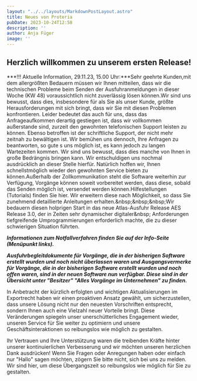 ```yaml
---
layout: "../../layouts/MarkdownPostLayout.astro"
title: Neues von Proteria 
pubDate: 2023-10-24T12:58
description: ''
author: Anja Füger
image: ''
---
```


## Herzlich willkommen zu unserem ersten Release!

***!!! Aktuelle Information, 29.11.23, 15.00 Uhr:***Sehr geehrte Kunden,mit dem allergrößten Bedauern müssen wir Ihnen mitteilen, dass wir die technischen Probleme beim Senden der Ausfuhranmeldungen in dieser Woche (KW 48) voraussichtlich nicht zuverlässig lösen können.Wir sind uns bewusst, dass dies, insbesondere für als Sie als unser Kunde, größte Herausforderungen mit sich bringt, dass wir Sie mit diesen Problemen konfrontieren. Leider bedeutet das auch für uns, dass das Anfrageaufkommen derartig gestiegen ist, dass wir vollkommen außerstande sind, zurzeit den gewohnten telefonischen Support leisten zu können. Ebenso betroffen ist der schriftliche Support, der nicht mehr zeitnah zu bewältigen ist. Wir bemühen uns dennoch, Ihre Anfragen zu beantworten, so gute s uns möglich ist, es kann jedoch zu langen Wartezeiten kommen. Wir sind uns bewusst, dass dies manche von Ihnen in große Bedrängnis bringen kann. Wir entschuldigen uns nochmal ausdrücklich an dieser Stelle hierfür. Natürlich hoffen wir, Ihnen schnellstmöglich wieder den gewohnten Service bieten zu können.Außerhalb der Zollkommunikation steht die Software weiterhin zur Verfügung, Vorgänge können soweit vorbereitet werden, dass diese, sobald das Senden möglich ist, versendet werden können.Hilfestellungen (Tutorials) finden Sie hier. Wir erweitern diese nach Möglichkeit, so dass Sie zunehmend detaillierte Anleitungen erhalten.&amp;nbsp;&amp;nbsp;&amp;nbsp;Wir bedauern diesen holprigen Start in das neue Atlas-Ausfuhr Release AES Release 3.0, der in Zeiten sehr dynamischer digitaler&amp;nbsp; Anforderungen tiefgreifende Umprogrammierungen erforderlich machte, die zu dieser schwierigen Situation führten.

***Informationen zum Notfallverfahren finden Sie auf der Info-Seite (Menüpunkt links).***

***Ausfuhrbegleitdokumente für Vorgänge, die in der bisherigen Software erstellt wurden und noch nicht überlassen waren und Ausgangsvermerke für Vorgänge, die in der bisherigen Software erstellt wurden und noch offen waren, sind in der neuen Software nun verfügbar. Diese sind in der Übersicht unter \"Besitzer\" \"Alles Vorgänge im Unternehmen\" zu finden.***

In Anbetracht der kürzlich erfolgten und wichtigen Aktualisierungen im Exportrecht haben wir einen proaktiven Ansatz gewählt, um sicherzustellen, dass unsere Lösung nicht nur den neuesten Vorschriften entsprecht, sondern Ihnen auch eine Vielzahl neuer Vorteile bringt. Diese Veränderungen spiegeln unser unerschütterliches Engagement wieder, unseren Service für Sie weiter zu optimiern und unsere Geschäftsinteraktionen so reibungslos wie möglich zu gestalten.

Ihr Vertrauen und Ihre Unterstützung waren die treibenden Kräfte hinter unserer kontinuierlichen Verbesserung und wir möchten unseren herzlichen Dank ausdrücken! Wenn Sie Fragen oder Anregungen haben oder einfach nur \"Hallo\" sagen möchten, zögern Sie bitte nicht, sich bei uns zu melden. Wir sind hier, um diese Übergangszeit so reibungslos wie möglich für Sie zu gestalten.